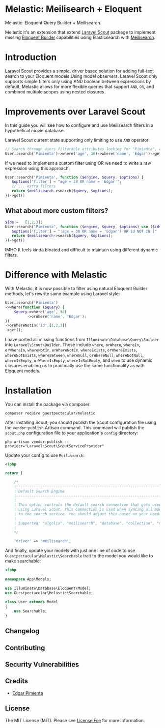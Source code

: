 # Melastic: Meilisearch + Eloquent

Melastic: Eloquent Query Builder + Meilisearch.

Melastic it's an extension that extend [Laravel Scout](https://laravel.com/docs/10.x/scout) package to implement missing [Eloquent Builder](https://laravel.com/docs/10.x/queries) capabilities using Elasticsearch with [Meilisearch](https://www.meilisearch.com/).

# Introduction

Laravel Scout provides a simple, driver based solution for adding full-text search to your Eloquent models Using model observers. Laravel Scout only supports simple filters only using AND boolean between expressions by default, Melastic allows for more flexible queries that support `AND`, `OR`, and combined multiple scopes using nested closures.

# Improvements over Laravel Scout

In this guide you will see how to configure and use Meilisearch filters in a hypothetical movie database.

Laravel Scout current state supporting only limiting to use `AND` operator:

```php
// Search through users filterable attributes looking for "Pimienta", and applying filters to look where age = 38 AND where name = 'Edgar'
User::search('Pimienta')->where('age', 38)->where('name', 'Edgar')->get();
```

If we need to implement a custom filter using OR we need to write a raw expression using this approach:

   ```php
   User::search('Pimienta', function ($engine, $query, $options) {
      $options['filter'] = "age = 38 OR name = 'Edgar'";
      // ... extra filters
      return $meilisearch->search($query, $options);
   })->get()
```

## What about more custom filters?

   ```php
   $ids	=	[1,2,3];
   User::search("Pimienta", function ($engine, $query, $options) use ($ids) {
      $options['filter'] = "(age = 38 OR name = 'Edgar') OR id NOT IN [" . implode(', ', $ids) . "]";
      return $meilisearch->search($query, $options);
   })->get()
```

IMHO It feels kinda bloated and difficult to maintain using different dynamic filters.

# Difference with Melastic

With Melastic, it is now possible to filter using natural Eloquent Builder methods, let's rewrite same example using Laravel style:

   ```php
   User::search('Pimienta')
   ->where(function ($query) {
       $query->where('age', 38)
             ->orWhere('name', 'Edgar');
   })
   ->orWhereNotIn('id',[1,2,3])
   ->get();
   ```

I have ported all missing functions from `Illuminate\Database\Query\Builder` into `Laravel\Scout\Builder`. These include `where`, `orWhere`, `whereIn`, `orWhereIn`, `whereNotIn`, `orWhereNotIn`, `whereExists`, `orWhereExists`, `whereNotExists`, `whereBetween`, `whereNull`, `orWhereNull`, `whereNotNull`, `whereIsEmpty`, `orWhereIsEmpty`, `whereIsNotEmpty`, and `when` to use dynamic closures enabling us to practically use the same functionality as with Eloquent models.

# Installation

You can install the package via composer:

```shell
composer require guestpectacular/melastic
```

After installing Scout, you should publish the Scout configuration file using the `vendor:publish` Artisan command. This command will publish the `scout.php` configuration file to your application's `config` directory:

```shell
php artisan vendor:publish --provider="Laravel\Scout\ScoutServiceProvider"
````

Update your config to use `Meilisearch`:
```php
<?php

return [

    /*
    |--------------------------------------------------------------------------
    | Default Search Engine
    |--------------------------------------------------------------------------
    |
    | This option controls the default search connection that gets used while
    | using Laravel Scout. This connection is used when syncing all models
    | to the search service. You should adjust this based on your needs.
    |
    | Supported: "algolia", "meilisearch", "database", "collection", "null"
    |
    */

    'driver' => 'meilisearch',
```

And finally, update your models with just one line of code to use `Guestpectacular\Melastic\Searchable` trait to the model you would like to make searchable:

```php
<?php
 
namespace App\Models;
 
use Illuminate\Database\Eloquent\Model;
use Guestpectacular\Melastic\Searchable;
 
class User extends Model
{
    use Searchable;
}
```

## Changelog

## Contributing

## Security Vulnerabilities

## Credits

- [Edgar Pimienta](https://github.com/Guestpectacular)

## License

The MIT License (MIT). Please see [License File](LICENSE.md) for more information.
